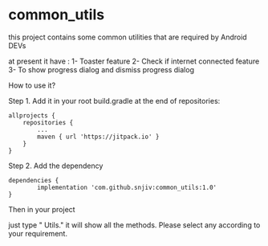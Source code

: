 # common_utils
this project contains some common utilities that are required by Android DEVs

at present it have : 
1- Toaster feature
2- Check if internet connected feature
3- To show progress dialog  and dismiss progress dialog


How to use it?

Step 1. Add it in your root build.gradle at the end of repositories:

	allprojects {
		repositories {
			...
			maven { url 'https://jitpack.io' }
		}
	}
  
  Step 2. Add the dependency

	dependencies {
	        implementation 'com.github.snjiv:common_utils:1.0'
	}
  
  Then in your project
  
  just type " Utils." it will show all the methods. Please select any according to your requirement.
  
  
